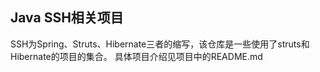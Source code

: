 ## Java SSH相关项目
SSH为Spring、Struts、Hibernate三者的缩写，该仓库是一些使用了struts和Hibernate的项目的集合。
具体项目介绍见项目中的README.md
